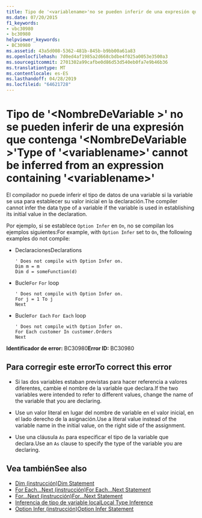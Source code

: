 ```yaml
---
title: Tipo de '<variablename>'no se pueden inferir de una expresión que contenga'<variablename>'
ms.date: 07/20/2015
f1_keywords:
- vbc30980
- bc30980
helpviewer_keywords:
- BC30980
ms.assetid: 43a5d008-5362-481b-845b-b9bb00a61a83
ms.openlocfilehash: 7d0ed4af1985a2d668cbdbe4f025a0053e3500a3
ms.sourcegitcommit: 2701302a99cafbe0d86d53d540eb0fa7e9b46b36
ms.translationtype: MT
ms.contentlocale: es-ES
ms.lasthandoff: 04/28/2019
ms.locfileid: "64621728"
---
```

# <a name="type-of-variablename-cannot-be-inferred-from-an-expression-containing-variablename"></a><span data-ttu-id="4a5b7-102">Tipo de '\<NombreDeVariable >' no se pueden inferir de una expresión que contenga '\<NombreDeVariable >'</span><span class="sxs-lookup"><span data-stu-id="4a5b7-102">Type of '\<variablename>' cannot be inferred from an expression containing '\<variablename>'</span></span>
<span data-ttu-id="4a5b7-103">El compilador no puede inferir el tipo de datos de una variable si la variable se usa para establecer su valor inicial en la declaración.</span><span class="sxs-lookup"><span data-stu-id="4a5b7-103">The compiler cannot infer the data type of a variable if the variable is used in establishing its initial value in the declaration.</span></span>  
  
 <span data-ttu-id="4a5b7-104">Por ejemplo, si se establece `Option Infer` en `On`, no se compilan los ejemplos siguientes:</span><span class="sxs-lookup"><span data-stu-id="4a5b7-104">For example, with `Option Infer` set to `On`, the following examples do not compile:</span></span>  
  
- <span data-ttu-id="4a5b7-105">Declaraciones</span><span class="sxs-lookup"><span data-stu-id="4a5b7-105">Declarations</span></span>  
  
    ```  
    ' Does not compile with Option Infer on.  
    Dim m = m  
    Dim d = someFunction(d)  
    ```  
  
- <span data-ttu-id="4a5b7-106">Bucle`For` </span><span class="sxs-lookup"><span data-stu-id="4a5b7-106">`For` loop</span></span>  
  
    ```  
    ' Does not compile with Option Infer on.  
    For j = 1 To j  
    Next  
    ```  
  
- <span data-ttu-id="4a5b7-107">Bucle`For Each` </span><span class="sxs-lookup"><span data-stu-id="4a5b7-107">`For Each` loop</span></span>  
  
    ```  
    ' Does not compile with Option Infer on.  
    For Each customer In customer.Orders  
    Next  
    ```  
  
 <span data-ttu-id="4a5b7-108">**Identificador de error:** BC30980</span><span class="sxs-lookup"><span data-stu-id="4a5b7-108">**Error ID:** BC30980</span></span>  
  
## <a name="to-correct-this-error"></a><span data-ttu-id="4a5b7-109">Para corregir este error</span><span class="sxs-lookup"><span data-stu-id="4a5b7-109">To correct this error</span></span>  
  
- <span data-ttu-id="4a5b7-110">Si las dos variables estaban previstas para hacer referencia a valores diferentes, cambie el nombre de la variable que declara.</span><span class="sxs-lookup"><span data-stu-id="4a5b7-110">If the two variables were intended to refer to different values, change the name of the variable that you are declaring.</span></span>  
  
- <span data-ttu-id="4a5b7-111">Use un valor literal en lugar del nombre de variable en el valor inicial, en el lado derecho de la asignación.</span><span class="sxs-lookup"><span data-stu-id="4a5b7-111">Use a literal value instead of the variable name in the initial value, on the right side of the assignment.</span></span>  
  
- <span data-ttu-id="4a5b7-112">Use una cláusula `As` para especificar el tipo de la variable que declara.</span><span class="sxs-lookup"><span data-stu-id="4a5b7-112">Use an `As` clause to specify the type of the variable you are declaring.</span></span>  
  
## <a name="see-also"></a><span data-ttu-id="4a5b7-113">Vea también</span><span class="sxs-lookup"><span data-stu-id="4a5b7-113">See also</span></span>

- [<span data-ttu-id="4a5b7-114">Dim (instrucción)</span><span class="sxs-lookup"><span data-stu-id="4a5b7-114">Dim Statement</span></span>](../../visual-basic/language-reference/statements/dim-statement.md)
- [<span data-ttu-id="4a5b7-115">For Each...Next (instrucción)</span><span class="sxs-lookup"><span data-stu-id="4a5b7-115">For Each...Next Statement</span></span>](../../visual-basic/language-reference/statements/for-each-next-statement.md)
- [<span data-ttu-id="4a5b7-116">For...Next (instrucción)</span><span class="sxs-lookup"><span data-stu-id="4a5b7-116">For...Next Statement</span></span>](../../visual-basic/language-reference/statements/for-next-statement.md)
- [<span data-ttu-id="4a5b7-117">Inferencia de tipo de variable local</span><span class="sxs-lookup"><span data-stu-id="4a5b7-117">Local Type Inference</span></span>](../../visual-basic/programming-guide/language-features/variables/local-type-inference.md)
- [<span data-ttu-id="4a5b7-118">Option Infer (instrucción)</span><span class="sxs-lookup"><span data-stu-id="4a5b7-118">Option Infer Statement</span></span>](../../visual-basic/language-reference/statements/option-infer-statement.md)
